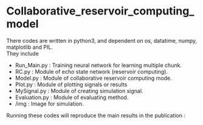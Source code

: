 # Collaborative_reservoir_computing_model  
There codes are written in python3, and dependent on os, datatime, numpy, matplotlib and PIL.  
They include  
- Run_Main.py : Training neural network for learning multiple chunk.
- RC.py : Module of echo state network (reservoir computing).
- Model.py : Module of collaborative reservoir computing mode.
- Plot.py : Module of plotting signals or results
- MySignal.py : Module of creating simulation signal.
- Evaluation.py : Module of evaluating method.
- /img : Image for simulation.

Running these codes will reproduce the main results in the publication :  
